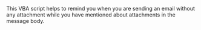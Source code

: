 This VBA script helps to remind you when you are sending an email  without any attachment while you have mentioned about attachments in the message body.